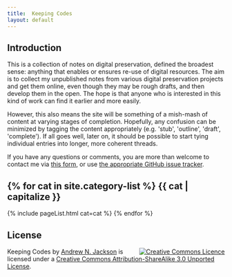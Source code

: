 ```yaml
---
title:  Keeping Codes
layout: default
---
```


Introduction
------------

This is a collection of notes on digital preservation, defined the broadest sense: anything that enables or ensures re-use of digital resources. The aim is to collect my unpublished notes from various digital preservation projects and get them online, even though they may be rough drafts, and then develop them in the open. The hope is that anyone who is interested in this kind of work can find it earlier and more easily.

However, this also means the site will be something of a mish-mash of content at varying stages of completion. Hopefully, any confusion can be minimized by tagging the content appropriately (e.g. 'stub', 'outline', 'draft', 'complete'). If all goes well, later on, it should be possible to start tying individual entries into longer, more coherent threads.

If you have any questions or comments, you are more than welcome to contact me via [this form][1], or use [the appropriate GitHub issue tracker][2].

{% for cat in site.category-list %}
{{ cat | capitalize }}
---------
{% include pageList.html cat=cat %}
{% endfor %}  <!-- cat -->


License
-------

<span style="float:right; padding-left: 0.5em;">
<a rel="license" href="http://creativecommons.org/licenses/by-sa/3.0/deed.en_GB"><img alt="Creative Commons Licence" style="border-width:0" src="http://i.creativecommons.org/l/by-sa/3.0/80x15.png" /></a>
</span>
<span xmlns:dct="http://purl.org/dc/terms/" property="dct:title">Keeping Codes</span> by <a xmlns:cc="http://creativecommons.org/ns#" href="http://anjackson.github.io/keeping-codes/" property="cc:attributionName" rel="cc:attributionURL">Andrew N. Jackson</a> is licensed under a <a rel="license" href="http://creativecommons.org/licenses/by-sa/3.0/deed.en_GB">Creative Commons Attribution-ShareAlike 3.0 Unported License</a>.

[1]: http://anjackson.net/contact
[2]: https://github.com/anjackson/keeping-codes/issues
